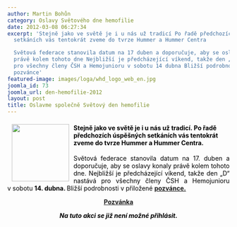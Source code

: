 ```yaml
---
author: Martin Bohůn
category: Oslavy Světového dne hemofilie
date: 2012-03-08 06:27:34
excerpt: 'Stejně jako ve světě je i u nás už tradicí Po řadě předchozích úspěšných
  setkáních vás tentokrát zveme do tvrze Hummer a Hummer Centra

  Světová federace stanovila datum na 17 duben a doporučuje, aby se oslavy konaly
  právě kolem tohoto dne Nejbližší je předcházející víkend, takže den „D“ nastává
  pro všechny členy ČSH a Hemojunioru v sobotu 14 dubna Bližší podrobnosti v přiložené
  pozvánce'
featured-image: images/loga/whd_logo_web_en.jpg
joomla_id: 73
joomla_url: den-hemofilie-2012
layout: post
title: Oslavme společně Světový den hemofilie
---
```


<h4>
 <span style="color: #000000;">
  <img border="0" src="{{ site.baseurl }}/images/loga/whd_logo_web_en.jpg" style="margin-left: 10px; margin-right: 10px; float: left;" width="130"/>
  Stejně jako ve světě je i u nás už tradicí. Po řadě předchozích úspěšných setkáních vás tentokrát zveme do tvrze Hummer a Hummer Centra.
 </span>
</h4>
<p style="text-align: justify;">
 <span style="color: #000000;">
  Světová federace stanovila datum na 17. duben a doporučuje, aby se oslavy konaly právě kolem tohoto dne. Nejbližší je předcházející víkend, takže den „D“ nastává pro všechny členy ČSH a Hemojunioru v sobotu
  <strong>
   14. dubna.
  </strong>
  Bližší podrobnosti v přiložené
  <a href="images/dokumenty-pdf-doc/tvrz_hummer.pdf" title="Pozvánka na Hemofilický den 2012">
   <strong>
    pozvánce.
   </strong>
  </a>
 </span>
</p>
<p style="text-align: center;">
 <a href="images/dokumenty-pdf-doc/tvrz_hummer.pdf" title="Pozvánka na Hemofilický den 2012">
  <img alt="" border="0" src="{{ site.baseurl }}/images/Ikony/ikona_pdf.jpg"/>
 </a>
 <br/>
 <a href="images/dokumenty-pdf-doc/tvrz_hummer.pdf" title="Pozvánka na Hemofilický den 2012">
  <strong>
   Pozvánka
  </strong>
 </a>
</p>
<p style="text-align: center;">
 <strong>
  <em>
   <span style="color: #000000;">
    Na tuto akci se již není možné přihlásit.
    <br/>
   </span>
  </em>
 </strong>
</p>